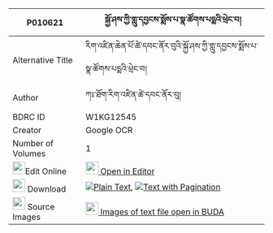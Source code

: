|P010621|སྐྱོ་ཤས་ཀྱི་གླུ་དབྱངས་སྨོས་པ་སྣ་ཚོགས་པདྨའི་ཕྲེང་བ། 
| --- | --- 
|Alternative Title |རིག་འཛིན་ཆེན་པོ་ཚེ་དབང་ནོར་བུའི་སྐྱོ་ཤས་ཀྱི་གླུ་དབྱངས་སྨོས་པ་སྣ་ཚོགས་པདྨའི་ཕྲེང་བ།
|Author| ཀཿ་ཐོག་རིག་འཛིན་ཚེ་དབང་ནོར་བུ།
|BDRC ID | W1KG12545
|Creator | Google OCR
|Number of Volumes| 1
|<img width="25" src="https://img.icons8.com/color/25/000000/edit-property.png">Edit Online| [<img width="25" src="https://avatars.githubusercontent.com/u/45091458?s=200&v=4"> Open in Editor](http://editor.openpecha.org/P010621)
|<img width="25" src="https://img.icons8.com/fluent/48/000000/download-2.png"/>  Download | [![](https://img.icons8.com/color/20/000000/txt.png)Plain Text](https://github.com/Openpecha/P010621/releases/download/v1/kyoshe_kyi_luyang_mopa_natsok__plain_P010621.zip), [![](https://img.icons8.com/color/20/000000/txt.png)Text with Pagination](https://github.com/Openpecha/P010621/releases/download/v1/kyoshe_kyi_luyang_mopa_natsok__pages_P010621.zip)
|<img width="25" src="https://img.icons8.com/plasticine/100/000000/pictures-folder.png"/>  Source Images | [<img width="25" src="https://library.bdrc.io/icons/BUDA-small.svg"> Images of text file open in BUDA](https://library.bdrc.io/show/bdr:W1KG12545)